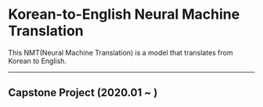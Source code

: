 # Korean-to-English Neural Machine Translation
This NMT(Neural Machine Translation) is a model that translates from Korean to English.

---

## Capstone Project (2020.01 ~ )

